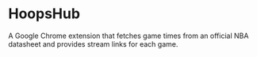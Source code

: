 # HoopsHub
A Google Chrome extension that fetches game times from an official NBA datasheet and provides stream links for each game.
